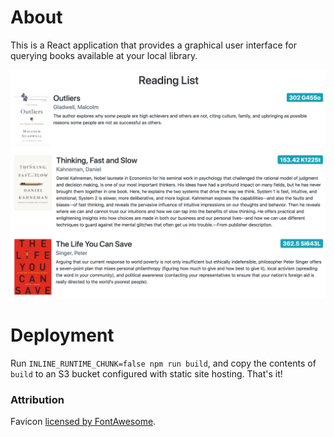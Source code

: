 # About
This is a React application that provides a graphical user interface for
querying books available at your local library.

[![A list of titles available at my local library][reading-list-img]][biblio]


# Deployment
Run `INLINE_RUNTIME_CHUNK=false npm run build`, and copy the contents of
`build` to an S3 bucket configured with static site hosting. That's it!



### Attribution
Favicon [licensed by FontAwesome][favicon-license].


[biblio]: https://biblio.dcain.me
[reading-list-img]: ../screenshots/reading_list.png
[favicon-license]: https://fontawesome.com/license 
